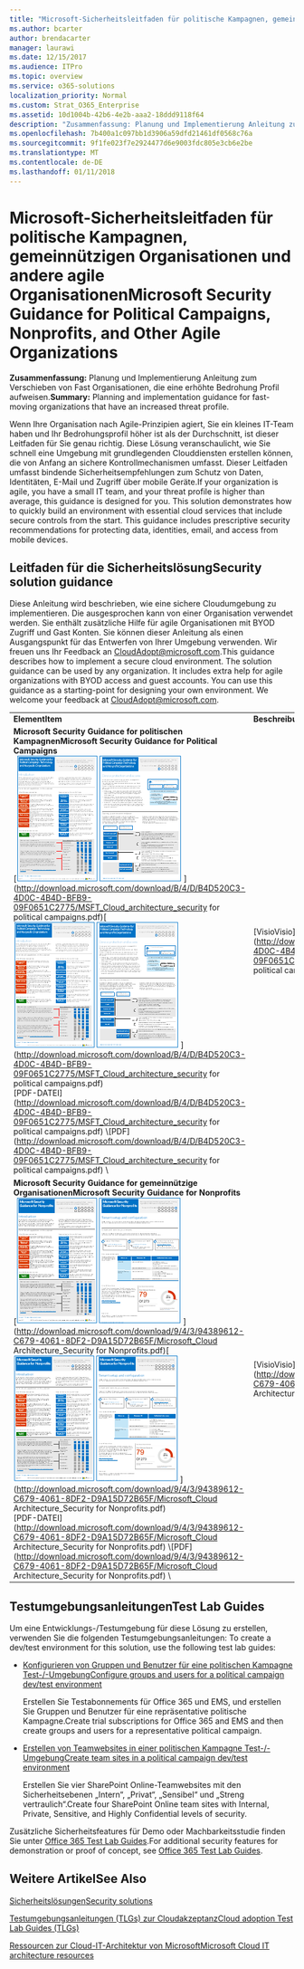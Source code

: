 ```yaml
---
title: "Microsoft-Sicherheitsleitfaden für politische Kampagnen, gemeinnützigen Organisationen und andere agile Organisationen"
ms.author: bcarter
author: brendacarter
manager: laurawi
ms.date: 12/15/2017
ms.audience: ITPro
ms.topic: overview
ms.service: o365-solutions
localization_priority: Normal
ms.custom: Strat_O365_Enterprise
ms.assetid: 10d1004b-42b6-4e2b-aaa2-18ddd9118f64
description: "Zusammenfassung: Planung und Implementierung Anleitung zum Verschieben von Fast Organisationen, die eine erhöhte Bedrohung Profil aufweisen."
ms.openlocfilehash: 7b400a1c097bb1d3906a59dfd21461df0568c76a
ms.sourcegitcommit: 9f1fe023f7e2924477d6e9003fdc805e3cb6e2be
ms.translationtype: MT
ms.contentlocale: de-DE
ms.lasthandoff: 01/11/2018
---
```

# <a name="microsoft-security-guidance-for-political-campaigns-nonprofits-and-other-agile-organizations"></a><span data-ttu-id="ac339-103">Microsoft-Sicherheitsleitfaden für politische Kampagnen, gemeinnützigen Organisationen und andere agile Organisationen</span><span class="sxs-lookup"><span data-stu-id="ac339-103">Microsoft Security Guidance for Political Campaigns, Nonprofits, and Other Agile Organizations</span></span>

 <span data-ttu-id="ac339-104">**Zusammenfassung:** Planung und Implementierung Anleitung zum Verschieben von Fast Organisationen, die eine erhöhte Bedrohung Profil aufweisen.</span><span class="sxs-lookup"><span data-stu-id="ac339-104">**Summary:** Planning and implementation guidance for fast-moving organizations that have an increased threat profile.</span></span>
  
<span data-ttu-id="ac339-p101">Wenn Ihre Organisation nach Agile-Prinzipien agiert, Sie ein kleines IT-Team haben und Ihr Bedrohungsprofil höher ist als der Durchschnitt, ist dieser Leitfaden für Sie genau richtig. Diese Lösung veranschaulicht, wie Sie schnell eine Umgebung mit grundlegenden Clouddiensten erstellen können, die von Anfang an sichere Kontrollmechanismen umfasst. Dieser Leitfaden umfasst bindende Sicherheitsempfehlungen zum Schutz von Daten, Identitäten, E-Mail und Zugriff über mobile Geräte.</span><span class="sxs-lookup"><span data-stu-id="ac339-p101">If your organization is agile, you have a small IT team, and your threat profile is higher than average, this guidance is designed for you. This solution demonstrates how to quickly build an environment with essential cloud services that include secure controls from the start. This guidance includes prescriptive security recommendations for protecting data, identities, email, and access from mobile devices.</span></span>
  
## <a name="security-solution-guidance"></a><span data-ttu-id="ac339-108">Leitfaden für die Sicherheitslösung</span><span class="sxs-lookup"><span data-stu-id="ac339-108">Security solution guidance</span></span>

<span data-ttu-id="ac339-p102">Diese Anleitung wird beschrieben, wie eine sichere Cloudumgebung zu implementieren. Die ausgesprochen kann von einer Organisation verwendet werden. Sie enthält zusätzliche Hilfe für agile Organisationen mit BYOD Zugriff und Gast Konten. Sie können dieser Anleitung als einen Ausgangspunkt für das Entwerfen von Ihrer Umgebung verwenden. Wir freuen uns Ihr Feedback an [CloudAdopt@microsoft.com](mailto:CloudAdopt@microsoft.com).</span><span class="sxs-lookup"><span data-stu-id="ac339-p102">This guidance describes how to implement a secure cloud environment. The solution guidance can be used by any organization. It includes extra help for agile organizations with BYOD access and guest accounts. You can use this guidance as a starting-point for designing your own environment. We welcome your feedback at [CloudAdopt@microsoft.com](mailto:CloudAdopt@microsoft.com).</span></span> 
  
|||
|:-----|:-----|
|<span data-ttu-id="ac339-114">**Element**</span><span class="sxs-lookup"><span data-stu-id="ac339-114">**Item**</span></span> <br/> |<span data-ttu-id="ac339-115">**Beschreibung**</span><span class="sxs-lookup"><span data-stu-id="ac339-115">**Description**</span></span> <br/> |
|<span data-ttu-id="ac339-116">**Microsoft Security Guidance for politischen Kampagnen**</span><span class="sxs-lookup"><span data-stu-id="ac339-116">**Microsoft Security Guidance for Political Campaigns**</span></span> <br/> <span data-ttu-id="ac339-117">[![Ziehpunkt eigenes Ende Mini Poster festgelegt.](images/d370ce28-ca40-4930-9a2c-907312aa06c8.png)          ](http://download.microsoft.com/download/B/4/D/B4D520C3-4D0C-4B4D-BFB9-09F0651C2775/MSFT_Cloud_architecture_security for political campaigns.pdf)</span><span class="sxs-lookup"><span data-stu-id="ac339-117">[![Thumb nail for mini poster set.](images/d370ce28-ca40-4930-9a2c-907312aa06c8.png)          ](http://download.microsoft.com/download/B/4/D/B4D520C3-4D0C-4B4D-BFB9-09F0651C2775/MSFT_Cloud_architecture_security for political campaigns.pdf)</span></span> <br/> <span data-ttu-id="ac339-118">[PDF-DATEI](http://download.microsoft.com/download/B/4/D/B4D520C3-4D0C-4B4D-BFB9-09F0651C2775/MSFT_Cloud_architecture_security for political campaigns.pdf)  \\</span><span class="sxs-lookup"><span data-stu-id="ac339-118">[PDF](http://download.microsoft.com/download/B/4/D/B4D520C3-4D0C-4B4D-BFB9-09F0651C2775/MSFT_Cloud_architecture_security for political campaigns.pdf)  \\</span></span>| [<span data-ttu-id="ac339-119">Visio</span><span class="sxs-lookup"><span data-stu-id="ac339-119">Visio</span></span>](http://download.microsoft.com/download/B/4/D/B4D520C3-4D0C-4B4D-BFB9-09F0651C2775/MSFT_Cloud_architecture_security for political campaigns.vsdx) <br/> |<span data-ttu-id="ac339-p103">Dieser Leitfaden verwendet eine Organisation für politische Kampagnen als Beispiel. Verwenden Sie diesen Leitfaden als Grundlage für eine beliebige Umgebung. </span><span class="sxs-lookup"><span data-stu-id="ac339-p103">This guidance uses a political campaign organization as an example. Use this guidance as a starting point for any environment.</span></span>  <br/> |
|<span data-ttu-id="ac339-122">**Microsoft Security Guidance for gemeinnützige Organisationen**</span><span class="sxs-lookup"><span data-stu-id="ac339-122">**Microsoft Security Guidance for Nonprofits**</span></span> <br/> <span data-ttu-id="ac339-123">[![Miniaturbild für die Datei zum Herunterladen](images/e4784889-1c69-4067-9a8f-31d31d1eceea.png)          ](http://download.microsoft.com/download/9/4/3/94389612-C679-4061-8DF2-D9A15D72B65F/Microsoft_Cloud Architecture_Security for Nonprofits.pdf)</span><span class="sxs-lookup"><span data-stu-id="ac339-123">[![Thumnail image for downloadable file](images/e4784889-1c69-4067-9a8f-31d31d1eceea.png)          ](http://download.microsoft.com/download/9/4/3/94389612-C679-4061-8DF2-D9A15D72B65F/Microsoft_Cloud Architecture_Security for Nonprofits.pdf)</span></span> <br/> <span data-ttu-id="ac339-124">[PDF-DATEI](http://download.microsoft.com/download/9/4/3/94389612-C679-4061-8DF2-D9A15D72B65F/Microsoft_Cloud Architecture_Security for Nonprofits.pdf)  \\</span><span class="sxs-lookup"><span data-stu-id="ac339-124">[PDF](http://download.microsoft.com/download/9/4/3/94389612-C679-4061-8DF2-D9A15D72B65F/Microsoft_Cloud Architecture_Security for Nonprofits.pdf)  \\</span></span>| [<span data-ttu-id="ac339-125">Visio</span><span class="sxs-lookup"><span data-stu-id="ac339-125">Visio</span></span>](http://download.microsoft.com/download/9/4/3/94389612-C679-4061-8DF2-D9A15D72B65F/Microsoft_Cloud Architecture_Security for Nonprofits.vsdx) <br/> |<span data-ttu-id="ac339-p104">Dieser Leitfaden wurde für gemeinnützige Organisationen geringfügig überarbeitet. Er verweist beispielsweise auf Office 365-Pläne für gemeinnützige Organisation. Die technische Anleitung ist identisch wie im Leitfaden für politische Kampagnen.</span><span class="sxs-lookup"><span data-stu-id="ac339-p104">This guide is slightly revised for nonprofit organizations. For example, it references Office 365 Nonprofit plans. The technical guidance is the same as the political campaign solution guide.</span></span>  <br/> |
   
## <a name="test-lab-guides"></a><span data-ttu-id="ac339-129">Testumgebungsanleitungen</span><span class="sxs-lookup"><span data-stu-id="ac339-129">Test Lab Guides</span></span>

<span data-ttu-id="ac339-130">Um eine Entwicklungs-/Testumgebung für diese Lösung zu erstellen, verwenden Sie die folgenden Testumgebungsanleitungen:  </span><span class="sxs-lookup"><span data-stu-id="ac339-130">To create a dev/test environment for this solution, use the following test lab guides:</span></span> 
  
- [<span data-ttu-id="ac339-131">Konfigurieren von Gruppen und Benutzer für eine politischen Kampagne Test-/-Umgebung</span><span class="sxs-lookup"><span data-stu-id="ac339-131">Configure groups and users for a political campaign dev/test environment</span></span>](configure-groups-and-users-for-a-political-campaign-dev-test-environment.md)
    
     <span data-ttu-id="ac339-132"> Erstellen Sie Testabonnements für Office 365 und EMS, und erstellen Sie Gruppen und Benutzer für eine repräsentative politische Kampagne.</span><span class="sxs-lookup"><span data-stu-id="ac339-132">Create trial subscriptions for Office 365 and EMS and then create groups and users for a representative political campaign.</span></span>
    
- [<span data-ttu-id="ac339-133">Erstellen von Teamwebsites in einer politischen Kampagne Test-/-Umgebung</span><span class="sxs-lookup"><span data-stu-id="ac339-133">Create team sites in a political campaign dev/test environment</span></span>](create-team-sites-in-a-political-campaign-dev-test-environment.md)
    
    <span data-ttu-id="ac339-134">Erstellen Sie vier SharePoint Online-Teamwebsites mit den Sicherheitsebenen „Intern“, „Privat“, „Sensibel“ und „Streng vertraulich“.</span><span class="sxs-lookup"><span data-stu-id="ac339-134">Create four SharePoint Online team sites with Internal, Private, Sensitive, and Highly Confidential levels of security.</span></span>
    
<span data-ttu-id="ac339-135">Zusätzliche Sicherheitsfeatures für Demo oder Machbarkeitsstudie finden Sie unter [Office 365 Test Lab Guides](http://aka.ms/o365tlgs).</span><span class="sxs-lookup"><span data-stu-id="ac339-135">For additional security features for demonstration or proof of concept, see [Office 365 Test Lab Guides](http://aka.ms/o365tlgs).</span></span>
  
## <a name="see-also"></a><span data-ttu-id="ac339-136">Weitere Artikel</span><span class="sxs-lookup"><span data-stu-id="ac339-136">See Also</span></span>

[<span data-ttu-id="ac339-137">Sicherheitslösungen</span><span class="sxs-lookup"><span data-stu-id="ac339-137">Security solutions</span></span>](security-solutions.md)
  
[<span data-ttu-id="ac339-138">Testumgebungsanleitungen (TLGs) zur Cloudakzeptanz</span><span class="sxs-lookup"><span data-stu-id="ac339-138">Cloud adoption Test Lab Guides (TLGs)</span></span>](cloud-adoption-test-lab-guides-tlgs.md)
  
[<span data-ttu-id="ac339-139">Ressourcen zur Cloud-IT-Architektur von Microsoft</span><span class="sxs-lookup"><span data-stu-id="ac339-139">Microsoft Cloud IT architecture resources</span></span>](microsoft-cloud-it-architecture-resources.md)



